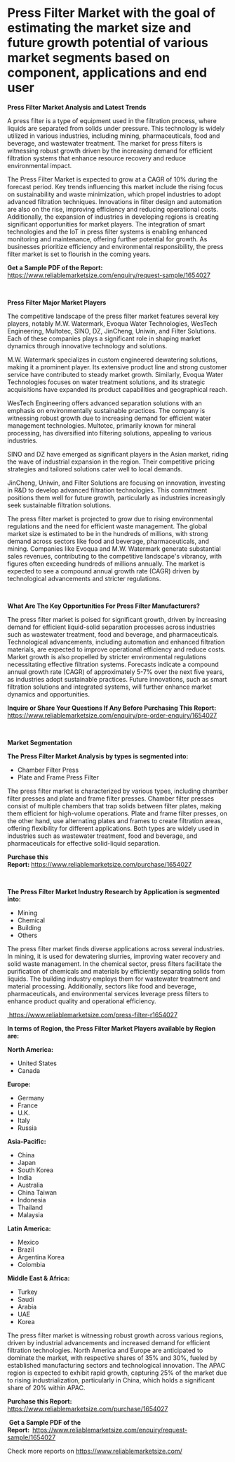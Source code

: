 <p><h1>Press Filter Market with the goal of estimating the market size and future growth potential of various market segments based on component, applications and end user</h1></p><p><strong>Press Filter Market Analysis and Latest Trends</strong></p>
<p><p>A press filter is a type of equipment used in the filtration process, where liquids are separated from solids under pressure. This technology is widely utilized in various industries, including mining, pharmaceuticals, food and beverage, and wastewater treatment. The market for press filters is witnessing robust growth driven by the increasing demand for efficient filtration systems that enhance resource recovery and reduce environmental impact.</p><p>The Press Filter Market is expected to grow at a CAGR of 10% during the forecast period. Key trends influencing this market include the rising focus on sustainability and waste minimization, which propel industries to adopt advanced filtration techniques. Innovations in filter design and automation are also on the rise, improving efficiency and reducing operational costs. Additionally, the expansion of industries in developing regions is creating significant opportunities for market players. The integration of smart technologies and the IoT in press filter systems is enabling enhanced monitoring and maintenance, offering further potential for growth. As businesses prioritize efficiency and environmental responsibility, the press filter market is set to flourish in the coming years.</p></p>
<p><strong>Get a Sample PDF of the Report:&nbsp;</strong> <a href="https://www.reliablemarketsize.com/enquiry/request-sample/1654027?utm_campaign=2445&utm_medium=2&utm_source=Github&utm_content=ia&utm_term=07032025&utm_id=press-filter">https://www.reliablemarketsize.com/enquiry/request-sample/1654027</a></p>
<p>&nbsp;</p>
<p><strong>Press Filter Major Market Players</strong></p>
<p><p>The competitive landscape of the press filter market features several key players, notably M.W. Watermark, Evoqua Water Technologies, WesTech Engineering, Multotec, SINO, DZ, JinCheng, Uniwin, and Filter Solutions. Each of these companies plays a significant role in shaping market dynamics through innovative technology and solutions.</p><p>M.W. Watermark specializes in custom engineered dewatering solutions, making it a prominent player. Its extensive product line and strong customer service have contributed to steady market growth. Similarly, Evoqua Water Technologies focuses on water treatment solutions, and its strategic acquisitions have expanded its product capabilities and geographical reach.</p><p>WesTech Engineering offers advanced separation solutions with an emphasis on environmentally sustainable practices. The company is witnessing robust growth due to increasing demand for efficient water management technologies. Multotec, primarily known for mineral processing, has diversified into filtering solutions, appealing to various industries.</p><p>SINO and DZ have emerged as significant players in the Asian market, riding the wave of industrial expansion in the region. Their competitive pricing strategies and tailored solutions cater well to local demands.</p><p>JinCheng, Uniwin, and Filter Solutions are focusing on innovation, investing in R&D to develop advanced filtration technologies. This commitment positions them well for future growth, particularly as industries increasingly seek sustainable filtration solutions.</p><p>The press filter market is projected to grow due to rising environmental regulations and the need for efficient waste management. The global market size is estimated to be in the hundreds of millions, with strong demand across sectors like food and beverage, pharmaceuticals, and mining. Companies like Evoqua and M.W. Watermark generate substantial sales revenues, contributing to the competitive landscape's vibrancy, with figures often exceeding hundreds of millions annually. The market is expected to see a compound annual growth rate (CAGR) driven by technological advancements and stricter regulations.</p></p>
<p>&nbsp;</p>
<p><strong>What Are The Key Opportunities For Press Filter Manufacturers?</strong></p>
<p><p>The press filter market is poised for significant growth, driven by increasing demand for efficient liquid-solid separation processes across industries such as wastewater treatment, food and beverage, and pharmaceuticals. Technological advancements, including automation and enhanced filtration materials, are expected to improve operational efficiency and reduce costs. Market growth is also propelled by stricter environmental regulations necessitating effective filtration systems. Forecasts indicate a compound annual growth rate (CAGR) of approximately 5-7% over the next five years, as industries adopt sustainable practices. Future innovations, such as smart filtration solutions and integrated systems, will further enhance market dynamics and opportunities.</p></p>
<p><strong>Inquire or Share Your Questions If Any Before Purchasing This Report:</strong> <a href="https://www.reliablemarketsize.com/enquiry/pre-order-enquiry/1654027?utm_campaign=2445&utm_medium=2&utm_source=Github&utm_content=ia&utm_term=07032025&utm_id=press-filter">https://www.reliablemarketsize.com/enquiry/pre-order-enquiry/1654027</a></p>
<p>&nbsp;</p>
<p><strong>Market Segmentation</strong></p>
<p><strong>The Press Filter Market Analysis by types is segmented into:</strong></p>
<p><ul><li>Chamber Filter Press</li><li>Plate and Frame Press Filter</li></ul></p>
<p><p>The press filter market is characterized by various types, including chamber filter presses and plate and frame filter presses. Chamber filter presses consist of multiple chambers that trap solids between filter plates, making them efficient for high-volume operations. Plate and frame filter presses, on the other hand, use alternating plates and frames to create filtration areas, offering flexibility for different applications. Both types are widely used in industries such as wastewater treatment, food and beverage, and pharmaceuticals for effective solid-liquid separation.</p></p>
<p><strong>Purchase this Report:&nbsp;</strong><a href="https://www.reliablemarketsize.com/purchase/1654027?utm_campaign=2445&utm_medium=2&utm_source=Github&utm_content=ia&utm_term=07032025&utm_id=press-filter">https://www.reliablemarketsize.com/purchase/1654027</a></p>
<p>&nbsp;</p>
<p><strong>The Press Filter Market Industry Research by Application is segmented into:</strong></p>
<p><ul><li>Mining</li><li>Chemical</li><li>Building</li><li>Others</li></ul></p>
<p><p>The press filter market finds diverse applications across several industries. In mining, it is used for dewatering slurries, improving water recovery and solid waste management. In the chemical sector, press filters facilitate the purification of chemicals and materials by efficiently separating solids from liquids. The building industry employs them for wastewater treatment and material processing. Additionally, sectors like food and beverage, pharmaceuticals, and environmental services leverage press filters to enhance product quality and operational efficiency.</p></p>
<p><a href="https://www.reliablemarketsize.com/press-filter-r1654027?utm_campaign=2445&utm_medium=2&utm_source=Github&utm_content=ia&utm_term=07032025&utm_id=press-filter">&nbsp;https://www.reliablemarketsize.com/press-filter-r1654027</a></p>
<p><strong>In terms of Region, the Press Filter Market Players available by Region are:</strong></p>
<p>
    <p> <strong> North America: </strong>
        <ul>
            <li>United States</li>
            <li>Canada</li>
        </ul>
        </p> 
    <p> <strong> Europe: </strong>
        <ul>
            <li>Germany</li>
            <li>France</li>
            <li>U.K.</li>
            <li>Italy</li>
            <li>Russia</li>
        </ul>
        </p> 
    <p> <strong> Asia-Pacific: </strong>
        <ul>
            <li>China</li>
            <li>Japan</li>
            <li>South Korea</li>
            <li>India</li>
            <li>Australia</li>
            <li>China Taiwan</li>
            <li>Indonesia</li>
            <li>Thailand</li>
            <li>Malaysia</li>
        </ul>
        </p> 
    <p> <strong> Latin America: </strong>
        <ul>
            <li>Mexico</li>
            <li>Brazil</li>
            <li>Argentina Korea</li>
            <li>Colombia</li>
        </ul>
        </p> 
    <p> <strong> Middle East & Africa: </strong>
        <ul>
            <li>Turkey</li>
            <li>Saudi</li>
            <li>Arabia</li>
            <li>UAE</li>
            <li>Korea</li>
        </ul>
    </p>
    </p>
<p><p>The press filter market is witnessing robust growth across various regions, driven by industrial advancements and increased demand for efficient filtration technologies. North America and Europe are anticipated to dominate the market, with respective shares of 35% and 30%, fueled by established manufacturing sectors and technological innovation. The APAC region is expected to exhibit rapid growth, capturing 25% of the market due to rising industrialization, particularly in China, which holds a significant share of 20% within APAC.</p></p>
<p><strong>Purchase this Report: </strong><a href="https://www.reliablemarketsize.com/purchase/1654027?utm_campaign=2445&utm_medium=2&utm_source=Github&utm_content=ia&utm_term=07032025&utm_id=press-filter">https://www.reliablemarketsize.com/purchase/1654027</a></p>
<p>&nbsp;<strong>Get a Sample PDF of the Report:&nbsp;&nbsp;</strong><a href="https://www.reliablemarketsize.com/enquiry/request-sample/1654027?utm_campaign=2445&utm_medium=2&utm_source=Github&utm_content=ia&utm_term=07032025&utm_id=press-filter">https://www.reliablemarketsize.com/enquiry/request-sample/1654027</a></p>
<p><strong></strong></p>
<p>Check more reports on <a href="https://www.reliablemarketsize.com/?utm_campaign=2445&utm_medium=2&utm_source=Github&utm_content=ia&utm_term=07032025&utm_id=press-filter">https://www.reliablemarketsize.com/</a></p>